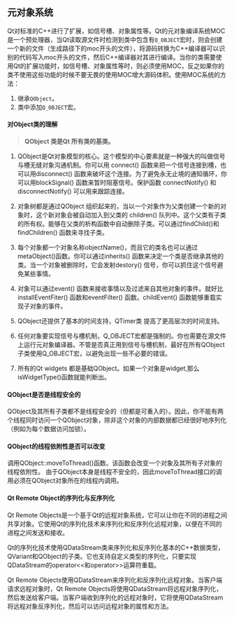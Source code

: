 
## 元对象系统

Qt对标准的C++进行了扩展，如信号槽、对象属性等。Qt的元对象编译系统MOC是一个预处理器，当Qt读取源文件时检测到类中包含有`Q_OBJECT`宏时，则会创建一个新的文件（生成路径下的moc开头的文件），将源码转换为C++编译器可以识别的代码写入moc开头的文件，然后C++编译器对其进行编译。当你的类需要使用Qt的扩展功能时，如信号槽、对象属性等时，则必须使用MOC，反之如果你的类不使用这些功能的时候不要无畏的使用MOC增大源码体积。使用MOC系统的方法：

 1. 继承`QObject`。
 2. 类中添加`Q_OBJECT`宏。 
 

#### 对Object类的理解
> **QObject 类是Qt 所有类的基类。**

1. QObject是Qt对象模型的核心。这个模型的中心要素就是一种强大的叫做信号与槽无缝对象沟通机制。你可以用 connect() 函数来把一个信号连接到槽，也可以用disconnect() 函数来破坏这个连接。为了避免永无止境的通知循环，你可以用blockSignal() 函数来暂时阻塞信号。保护函数 connectNotify() 和 disconnectNotify() 可以用来跟踪连接。

2. 对象树都是通过QObject 组织起来的，当以一个对象作为父类创建一个新的对象时，这个新对象会被自动加入到父类的 children() 队列中。这个父类有子类的所有权。能够在父类的析构函数中自动删除子类。可以通过findChild()和findChildren() 函数来寻找子类。

3. 每个对象都一个对象名称objectName()，而且它的类名也可以通过metaObject()函数。你可以通过inherits() 函数来决定一个类是否继承其他的类。当一个对象被删除时，它会发射destory() 信号，你可以抓住这个信号避免某些事情。

4. 对象可以通过event() 函数来接收事情以及过滤来自其他对象的事件。就好比installEventFiter() 函数和eventFilter() 函数。childEvent() 函数能够重载实现子对象的事件。

5. QObject还提供了基本的时间支持，QTimer类 提高了更高层次的时间支持。

6. 任何对象要实现信号与槽机制，Q_OBJECT宏都是强制的。你也需要在源文件上运行元对象编译器。不管是否真正用到信号与槽机制，最好在所有QObject子类使用Q_OBJECT宏，以避免出现一些不必要的错误。

7. 所有的Qt widgets 都是基础QObject。如果一个对象是widget,那么isWidgetType()函数就能判断出。 

#### QObject是否是线程安全的
QObject及其所有子类都不是线程安全的（但都是可重入的）。因此，你不能有两个线程同时访问一个QObject对象，除非这个对象的内部数据都已经很好地序列化（例如为每个数据访问加锁）。 

#### QObject的线程依附性是否可以改变
调用QObject::moveToThread()函数。该函数会改变一个对象及其所有子对象的线程依附性。
由于QObject本身是线程不安全的，因此moveToThread接口的调用必须在QObject对象所在的线程内调用。

#### Qt Remote Object的序列化与反序列化
Qt Remote Objects是一个基于Qt的远程对象系统，它可以让你在不同的进程之间共享对象。它使用Qt的序列化技术来序列化和反序列化远程对象，以便在不同的进程之间发送和接收。

Qt的序列化技术使用QDataStream类来序列化和反序列化基本的C++数据类型，QVariant和QObject的子类。它也支持自定义类型的序列化，只要实现QDataStream的operator<<和operator>>运算符重载。

Qt Remote Objects使用QDataStream来序列化和反序列化远程对象。当客户端请求远程对象时，Qt Remote Objects将使用QDataStream将远程对象序列化，然后发送给客户端。当客户端收到序列化的远程对象时，它将使用QDataStream将远程对象反序列化，然后可以访问远程对象的属性和方法。 

